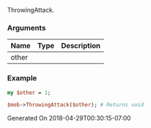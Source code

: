 ThrowingAttack.
### Arguments
**Name**|**Type**|**Description**
:---|:---|:---
other||

### Example

```perl
my $other = 1;

$mob->ThrowingAttack($other); # Returns void
```


Generated On 2018-04-29T00:30:15-07:00